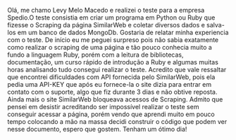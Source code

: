Olá, me chamo Levy Melo Macedo e realizei o teste para a empresa Spedio.O teste consistia em criar um programa em Python ou Ruby que fizesse o Scraping da página SimilarWeb e coletar diversos dados e salva-los em um banco de dados MongoDb.
Gostaria de relatar minha experiencia com o teste. De início eu me peguei surpreso pois não sabia exatamente como realizar o scraping de uma página e tão pouco conhecia muito a fundo a linguagem Ruby, porém com a leitura de bibliotecas, documentação, um curso rápido de introdução a Ruby e algumas muitas horas analisando tudo consegui realizar o teste. 
Acredito que vale ressaltar que encontrei dificuldades com API fornecida pelo SimilarWeb, pois ela pedia uma API-KEY que após eu fornece-la o site dizia para entrar em contato com o suporte, algo que fiz durante 3 dias e não obtive reposta. 
Ainda mais o site SimilarWeb bloqueava acessos de Scraping. Admito que pensei em desistir acreditando ser impossível realizar o teste sem conseguir acessar a página, porém vendo que aprendi muito em pouco tempo colocando a mão na massa decidi construir o código que podem ver nesse documento, espero que gostem. 
Tenham um ótimo dia!
